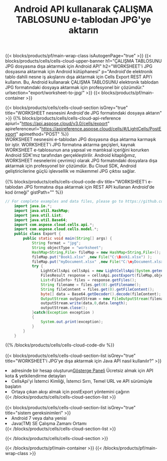 ﻿---
title:  Android API kullanarak ÇALIŞMA TABLOSUNU e-tablodan JPG'ye aktarın
description:  Aspose.Cells Cloud REST API, Excel dosyasının ve dahili nesnelerin dosya biçimi türlerine dışa aktarılmasını destekler. SDK, geliştirme dili türlerini destekler. Android, C#, Go, Java, NodeJS, Perl, PHP, Python, Ruby ve Swift'i içerir.
url: /tr/android/export/worksheet-to-jpg/
---
{{< blocks/products/pf/main-wrap-class isAutogenPage="true" >}}
{{< blocks/products/cells/cells-cloud-upper-banner h1="ÇALIŞMA TABLOSUNU JPG dosyasına dışa aktarmak için Android API" h2="WORKSHEET\'i JPG dosyasına aktarmak için Android kütüphanesi" p="Android\'de elektronik tablo dahili nesne iş akışlarını dışa aktarmak için Cells Export REST API\'i kullanın. Bu, Android kullanarak ÇALIŞMA TABLOSUNU elektronik tablodan JPG formatındaki dosyaya aktarmak için profesyonel bir çözümdür." urlsection="export/worksheet-to-jpg/" >}}
{{< blocks/products/pf/main-container >}}

{{< blocks/products/cells/cells-cloud-section isGrey="true" title="WORKSHEET nesnesini Android\'de JPG formatındaki dosyaya aktarın" >}}
{{% blocks/products/cells/cells-cloud-api-reference apiurl="https://api.aspose.cloud/v3.0/cells/export" apireferenceurl="https://apireference.aspose.cloud/cells/#/LightCells/PostExport" apimethod="POST" %}}
<br/>
WORKSHEET nesnesini e-tablodan JPG dosyasına dışa aktarma karmaşık bir iştir. WORKSHEET'i JPG formatına aktarma geçişleri, kaynak WORKSHEET e-tablosunun ana yapısal ve mantıksal içeriğini korurken Android SDK'mız tarafından gerçekleştirilir. Android kitaplığımız, WORKSHEET nesnelerini çevrimiçi olarak JPG formatındaki dosyalara dışa aktarmak için profesyonel bir çözümdür. Bu Cloud SDK, Android geliştiricilerine güçlü işlevsellik ve mükemmel JPG çıktısı sağlar.
<br/>
<br/>
{{% blocks/products/cells/cells-cloud-code-div title="WORKSHEET\'i e-tablodan JPG formatına dışa aktarmak için REST API kullanan Android\'de kod örneği" gistPath="" %}}
  
```java
// For complete examples and data files, please go to https://github.com/aspose-cells-cloud/aspose-cells-cloud-android/
    import java.io.*;
    import java.util.HashMap;
    import java.util.List;
    import java.util.Base64;
    import com.aspose.cloud.cells.api.*;
    import com.aspose.cloud.cells.model.*;
    public class Export {
        public static void main(String[] args) {
            String format = "jpg";
            String objectType = "worksheet";
            HashMap<String,File> fileMap = new HashMap<String,File>();
            fileMap.put("Book1.xlsx" ,new File("C:\Book1.xlsx") );
            fileMap.put("myDocument.xlsx" ,new File("C:\myDocument.xlsx") );
            try {
                LightCellsApi cellsApi = new LightCellsApi(System.getenv("ProductClientId"), System.getenv("ProductClientSecret"),"v3.0","https://api.aspose.cloud");
                FilesResult response = cellsApi.postExport(fileMap,objectType, format,null);            
                List<FileInfo> files = response.getFiles();
                String filename = files.get(0).getFilename();
                String fileContent = files.get(0).getFileContent();
                byte[] data = Base64.getDecoder().decode(fileContent);
                OutputStream outputStream = new FileOutputStream(filename);
                outputStream.write(data,0,data.length);
                outputStream.close();
            }catch(Exception exception )
            {
                System.out.print(exception);
            }
        }
    }
```
   
{{% /blocks/products/cells/cells-cloud-code-div %}}
<br/>
<br/>
{{< blocks/products/cells/cells-cloud-section-list isGrey="true" title="WORKSHEET\'i JPG\'ye dışa aktarmak için Java API nasıl kullanılır?" >}}
<li> adresinde bir hesap oluşturun<a href="https://dashboard.aspose.cloud/">Gösterge Paneli</a> Ücretsiz almak için API kota & yetkilendirme detayları</li>
<li>CellsApi'yi İstemci Kimliği, İstemci Sırrı, Temel URL ve API sürümüyle başlatın</li>
<li>Ortaya çıkan akışı almak için postExport yöntemini çağırın</li>
{{< /blocks/products/cells/cells-cloud-section-list >}}
<br/>
<br/>
{{< blocks/products/cells/cells-cloud-section-list isGrey="true" title="sistem gereksinimleri" >}}
<li>Android 7 veya daha yenisi</li>
<li>Java(TM) SE Çalışma Zamanı Ortamı</li>
{{< /blocks/products/cells/cells-cloud-section-list >}}

{{< /blocks/products/cells/cells-cloud-section >}}

{{< /blocks/products/pf/main-container >}}
{{< /blocks/products/pf/main-wrap-class >}}
